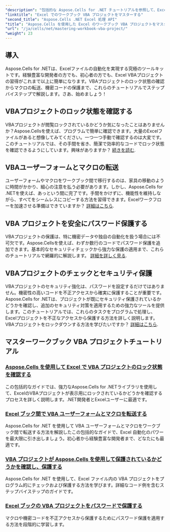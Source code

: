 ```yaml
---
"description": "包括的な Aspose.Cells for .NET チュートリアルを参照して、Excel VBA プロジェクトのロック ステータス チェック、ユーザー フォームの転送、および VBA プロジェクト保護を習得してください。"
"linktitle": "Excel でのワークブック VBA プロジェクトをマスターする"
"second_title": "Aspose.Cells .NET Excel 処理 API"
"title": "Aspose.Cells を使用した Excel のワークブック VBA プロジェクトをマスターする"
"url": "/ja/cells/net/mastering-workbook-vba-project/"
"weight": 23
---
```


## 導入

Aspose.Cells for .NETは、Excelファイルの自動化を実現する究極のツールキットです。経験豊富な開発者の方でも、初心者の方でも、Excel VBAプロジェクトの習得がこれまで以上に簡単になります。VBAプロジェクトのロック状態の確認からマクロの転送、機密コードの保護まで、これらのチュートリアルでステップバイステップで解説します。さあ、始めましょう！

## VBAプロジェクトのロック状態を確認する

VBAプロジェクトが閲覧ロックされているかどうか気になったことはありませんか？Aspose.Cellsを使えば、プログラムで簡単に確認できます。大量のExcelファイルがあると想像してみてください。一つ一つ手動で確認するのは大変です。このチュートリアルでは、その手間を省き、簡潔で効率的なコードでロック状態を確認できるようにしています。興味がありますか？ [続きを読む](./check-vba-project-lock-status/).

## VBAユーザーフォームとマクロの転送

ユーザーフォームやマクロをワークブック間で移行するのは、家具の移動のように時間がかかり、細心の注意を払う必要があります。しかし、Aspose.Cells for .NETを使えば、あっという間に完了です。手間をかけずに、機能性を維持しながら、すべてをシームレスにコピーする方法を習得できます。Excelワークフローを加速させる準備はできていますか？ [詳細はこちら](./transfer-vba-user-form-and-macro/).

## VBA プロジェクトを安全にパスワード保護する

VBAプロジェクトの保護は、特に機密データや独自の自動化を扱う場合には不可欠です。Aspose.Cellsを使えば、わずか数行のコードでパスワード保護を追加できます。基本的なセキュリティチェックから強力な保護の適用まで、これらのチュートリアルで網羅的に解説します。 [詳細を詳しく見る](./password-protect-vba-projects/).

## VBAプロジェクトのチェックとセキュリティ保護

VBAプロジェクトのセキュリティ強化は、パスワードを設定するだけではありません。機密性の高いコードを不正アクセスから確実に保護することが重要です。Aspose.Cells for .NETは、プロジェクトが既にセキュリティ保護されているかどうかを確認し、追加のセキュリティ対策を適用するための強力なツールを提供します。このチュートリアルでは、これらのタスクをプログラムで処理し、Excelプロジェクトを不正なアクセスから保護する方法を詳しく説明します。VBAプロジェクトをロックダウンする方法を学びたいですか？ [詳細はこちら](./check-and-secure-vba-projects-is-protected/).

## マスターワークブック VBA プロジェクトチュートリアル
### [Aspose.Cells を使用して Excel で VBA プロジェクトのロック状態を確認する](./check-vba-project-lock-status/)
この包括的なガイドでは、強力なAspose.Cells for .NETライブラリを使用して、ExcelのVBAプロジェクトが表示用にロックされているかどうかを確認するプロセスを詳しく説明します。.NET開発者とExcelユーザーに最適です。
### [Excel ブック間で VBA ユーザーフォームとマクロを転送する](./transfer-vba-user-form-and-macro/)
Aspose.Cells for .NET を使用して VBA ユーザーフォームとマクロをワークブック間で転送する方法を解説したこの包括的なガイドで、Excel 自動化のパワーを最大限に引き出しましょう。初心者から経験豊富な開発者まで、どなたにも最適です。
### [VBA プロジェクトが Aspose.Cells を使用して保護されているかどうかを確認し、保護する](./check-and-secure-vba-projects-is-protected/)
Aspose.Cells for .NET を使用して、Excel ファイル内の VBA プロジェクトをプログラム的にチェックおよび保護する方法を学びます。詳細なコード例を含むステップバイステップのガイドです。
### [Excel ブックの VBA プロジェクトをパスワードで保護する](./password-protect-vba-projects/)
マクロや機密コードを不正アクセスから保護するためにパスワード保護を適用する方法を段階的に学習します。